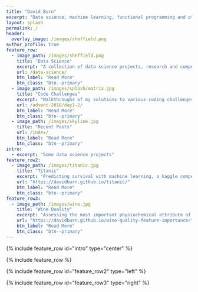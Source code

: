```yaml
---
title: "David Burn"
excerpt: "Data science, machine learning, functional programming and other projects"
layout: splash
permalink: /
header:
  overlay_image: /images/sheffield.png
author_profile: true
feature_row:
  - image_path: /images/sheffield.png
    title: "Data Science"
    excerpt: "A collection of data science projects, research and competition entries"
    url: /data-science/
    btn_label: "Read More"
    btn_class: "btn--primary"
  - image_path: /images/splash/matrix.jpg
    title: "Code Challenges"
    excerpt: "Walkthroughs of my solutions to various coding challenges"
    url: /advent-2018/day1-2/
    btn_label: "Read More"
    btn_class: "btn--primary"
  - image_path: /images/skyline.jpg
    title: "Recent Posts"
    url: /index/
    btn_label: "Read More"
    btn_class: "btn--primary"
intro:
  - excerpt: "Some data science projects"
feature_row2:
  - image_path: /images/titanic.jpg
    title: "Titanic"
    excerpt: "Predicting survival with machine learning, a kaggle competition entry."
    url: "https://davidburn.github.io/titanic/"
    btn_label: "Read More"
    btn_class: "btn--primary"
feature_row3:
  - image_path: /images/wine.jpg
    title: "Wine Quality"
    excerpt: "Assessing the most important physiochemical attribute of wine when assigning a quality rating"
    url: "https://davidburn.github.io/wine-quality-feature-importance/"
    btn_label: "Read More"
    btn_class: "btn--primary"
---
```


{% include feature_row id="intro" type="center" %}

{% include feature_row %}

{% include feature_row id="feature_row2" type="left" %}

{% include feature_row id="feature_row3" type="right" %}
